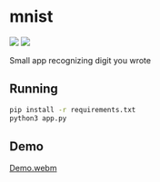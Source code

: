 # mnist

[![](https://img.shields.io/badge/PyTorch-EE4C2C?style=for-the-badge&logo=pytorch&logoColor=white)]()
[![](https://img.shields.io/badge/Python-FFD43B?style=for-the-badge&logo=python&logoColor=blue)]()

Small app recognizing digit you wrote

## Running
```bash
pip install -r requirements.txt
python3 app.py
```

## Demo

[Demo.webm](https://github.com/barto14753/mnist/assets/56938330/b9563c76-e34d-4ef0-88a8-16eaa05eab81)
